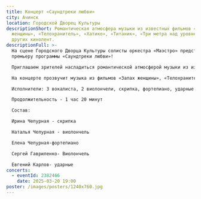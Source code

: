 ```yaml
---
title: Концерт «Саундтреки любви»
city: Ачинск
location: Городской Дворец Культуры
descriptionShort: Романтическая атмосфера музыки из известных фильмов «Запах
  женщины», «Телохранитель», «Хатико», «Титаник», «Три метра над уровнем неба» и
  других кинолент.
descriptionFull: >-
  На сцене Городского Дворца Культуры солисты оркестра «Маэстро» представят
  премьеру программы «Саундтреки любви»!

  Приглашаем зрителей насладиться романтической атмосферой музыки из известных фильмов, от которой замирают сердца.

  На концерте прозвучит музыка из фильмов «Запах женщины», «Телохранитель», «Хатико», «Титаник», «Три метра над уровнем неба» и других кинолент. Эти музыкальные киношедевры разбудят теплые воспоминания и искренние чувства, окутают атмосферой нежности и влюблённости.

  Исполнители: 3 вокалиста, 2 виолончели, скрипка, фортепиано, ударные инструменты.

  Продолжительность - 1 час 20 минут

  Состав: 

  Ирина Чепурная - скрипка

  Наталья Чепурная - виолончель

  Елена Чепурная-фортепиано

  Сергей Гавриленко- Виолончель

  Евгений Карлов- ударные
concerts:
  - eventId: 2382466
    date: 2025-03-20 19:00
poster: /images/posters/1240х760.jpg
---
```

